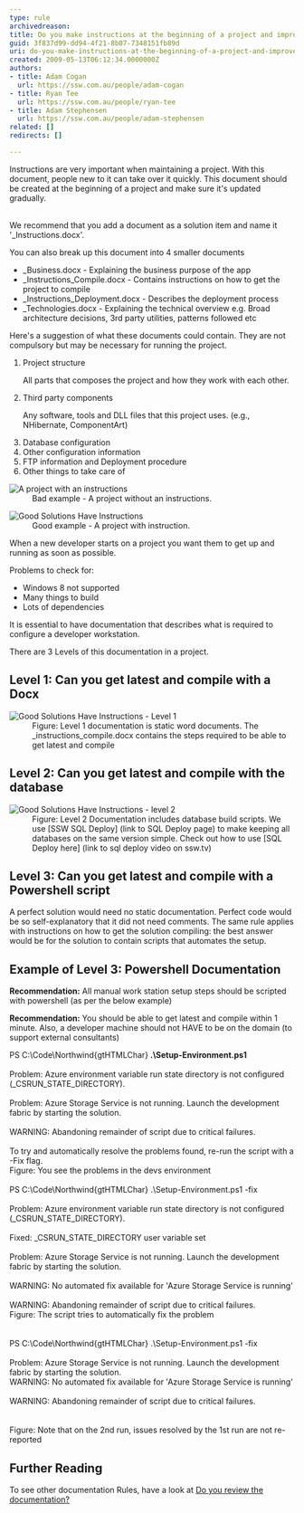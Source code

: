 ```yaml
---
type: rule
archivedreason: 
title: Do you make instructions at the beginning of a project and improve them gradually?
guid: 3f837d99-dd94-4f21-8b07-7348151fb89d
uri: do-you-make-instructions-at-the-beginning-of-a-project-and-improve-them-gradually
created: 2009-05-13T06:12:34.0000000Z
authors:
- title: Adam Cogan
  url: https://ssw.com.au/people/adam-cogan
- title: Ryan Tee
  url: https://ssw.com.au/people/ryan-tee
- title: Adam Stephensen
  url: https://ssw.com.au/people/adam-stephensen
related: []
redirects: []

---
```



Instructions are&#160;very important when maintaining a project. With this document, people new to it can take over it quickly. This document should be created at the beginning of a project and make sure it's updated gradually. ​​
<br><excerpt class='endintro'></excerpt><br>
<p>We recommend that you add a document as a solution item and name it '_Instructions.docx'. <br></p>
<p>You can also break up this document into 4 smaller documents</p>
<ul><li>_Business.docx - Explaining the business purpose of the app</li>
<li>_Instructions_Compile.docx - Contains instructions on how to get the project to compile</li>
<li>_Instructions_Deployment.docx - Describes the deployment process</li>
<li>_Technologies.docx - Explaining the technical overview e.g. Broad 
architecture decisions, 3rd party utilities, patterns followed etc</li></ul>
<p>Here's a suggestion of what these documents could contain. They are not compulsory but may be necessary for running the project. </p>
<ol><li>Project structure <p>All parts that composes the project and how they work with each other.</p></li>
<li>Third party components <p>Any software, tools and DLL files that this project uses. (e.g., NHibernate, ComponentArt)</p></li>
<li>Database configuration </li>
<li>Other configuration information</li>
<li>FTP information and Deployment procedure </li>
<li>Other things to take care of </li></ol>
<dl class="badImage"><dt><img border="0" src="/SoftwareDevelopment/RulesToBetterDotNETProjects/PublishingImages/BadNetProject.JPG" alt="A project with an instructions" style="border-width&#58;0px;border-style&#58;solid;border-color&#58;-moz-use-text-color;" /> </dt>
<dd>Bad example - A project without an instructions. </dd></dl>
<dl class="goodImage"><dt><img alt="Good Solutions Have Instructions" src="/SoftwareDevelopment/RulestobetterArchitectureandCodeReview/PublishingImages/ProjectDocumentation.jpg" /></dt>
<dd>Good example - A project with instruction. </dd></dl>

<p>When a new developer starts on a project you want them to get up and running as soon as possible.</p>
<p>Problems to check for&#58;</p>
<ul>
<li> Windows 8 not supported</li>
<li>Many things to build</li>
<li>Lots of dependencies</li>
</ul>
<p>It is essential to have documentation that describes what is required to configure a developer workstation.</p>
<p>There are 3 Levels of this documentation in a project.</p>
<h2>Level 1&#58; Can you get latest and compile with a Docx </h2>
<dl class="image"><dt><img alt="Good Solutions Have Instructions - Level 1" src="/SoftwareDevelopment/RulesToBetterDotNETProjects/PublishingImages/instructions-level1.jpg" /></dt>
<dd>Figure&#58; Level 1 documentation is static word documents. The _instructions_compile.docx contains the steps required to be able to get latest and compile</dd></dl>

<h2>Level 2&#58; Can you get latest and compile with the database </h2>
<dl class="image"><dt><img alt="Good Solutions Have Instructions - level 2" src="/SoftwareDevelopment/RulesToBetterDotNETProjects/PublishingImages/instructions-level2.jpg" /></dt>
<dd>Figure&#58; Level 2 Documentation includes database build scripts. We use [SSW SQL Deploy] (link to SQL Deploy page) to make keeping all databases on the same version simple. Check out how to use [SQL Deploy here] (link to sql deploy video on ssw.tv)</dd></dl>

<h2>Level 3&#58; Can you get latest and compile  with a Powershell script</h2>

<p>A perfect solution would need no static documentation. Perfect code would be so self-explanatory that it did not need comments. The same rule applies with instructions on how to get the solution compiling&#58; the best answer would be for the solution to contain scripts that automates the setup.</p>
<h2>Example of Level 3&#58; Powershell Documentation</h2>

<p><strong>Recommendation&#58;</strong> All manual work station setup steps should be scripted with powershell (as per the below example)</p>
<p><strong>Recommendation&#58;</strong> You should be able to get latest and compile within 1 minute. Also, a developer machine should not HAVE to be on the domain (to support external consultants)</p>
<div class="ssw-rteStyle-GreyBox">PS C&#58;\Code\Northwind{gtHTMLChar}<strong> .\Setup-Environment.ps1</strong><br><br>Problem&#58; Azure environment variable run state directory is not configured (_CSRUN_STATE_DIRECTORY).<br>&#160;<br>Problem&#58; Azure Storage Service is not running. Launch the development fabric by starting the solution.<br>&#160;<br>WARNING&#58; Abandoning remainder of script due to critical failures.<br>&#160;<br>To try and automatically resolve the problems found, re-run the script with a -Fix flag.<br></div>
<span class="ssw-rteStyle-FigureNormal">Figure&#58; You see the problems in the devs environment</span>
<div class="ssw-rteStyle-GreyBox"><br>PS C&#58;\Code\Northwind{gtHTMLChar} .\Setup-Environment.ps1 -fix<br><br>Problem&#58; Azure environment variable run state directory is not configured (_CSRUN_STATE_DIRECTORY).<br><br>Fixed&#58; _CSRUN_STATE_DIRECTORY user variable set<br>&#160;<br>Problem&#58; Azure Storage Service is not running. Launch the development fabric by starting the solution.<br><br>WARNING&#58; No automated fix available for 'Azure Storage Service is running'<br>&#160;<br>WARNING&#58; Abandoning remainder of script due to critical failures.<br></div>
<span class="ssw-rteStyle-FigureNormal">Figure&#58; The script tries to automatically fix the problem<br></span>
<div class="ssw-rteStyle-GreyBox"><br><br>PS C&#58;\Code\Northwind{gtHTMLChar} .\Setup-Environment.ps1 -fix<br><br>Problem&#58; Azure Storage Service is not running. Launch the development fabric by starting the solution.<br>WARNING&#58; No automated fix available for 'Azure Storage Service is running'<br><br>WARNING&#58; Abandoning remainder of script due to critical failures.<br><br><br></div>
<span class="ssw-rteStyle-FigureNormal">Figure&#58; Note that on the 2nd run, issues resolved by the 1st run are not re-reported</span>

<h2>Further Reading</h2>
<p>To see other documentation Rules, have a look at <a href="/SoftwareDevelopment/RulestobetterArchitectureandCodeReview/Pages/DoYouReviewTheDocumentation.aspx">Do you review the documentation? </a></p>


